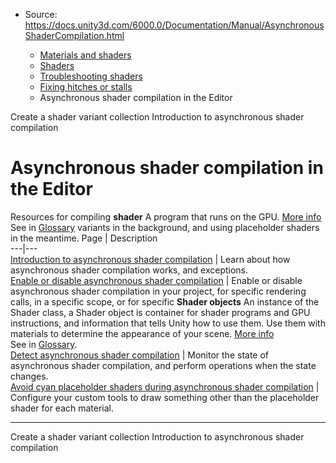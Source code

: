 * Source: https://docs.unity3d.com/6000.0/Documentation/Manual/AsynchronousShaderCompilation.html

  * [Materials and shaders](https://docs.unity3d.com/6000.0/Documentation/Manual/materials-and-shaders.html)
  * [Shaders](https://docs.unity3d.com/6000.0/Documentation/Manual/Shaders.html)
  * [Troubleshooting shaders](https://docs.unity3d.com/6000.0/Documentation/Manual/shader-troubleshooting.html)
  * [Fixing hitches or stalls](https://docs.unity3d.com/6000.0/Documentation/Manual/shader-reduce-stalling.html)
  * Asynchronous shader compilation in the Editor


[](https://docs.unity3d.com/6000.0/Documentation/Manual/shader-variant-collections.html)
Create a shader variant collection
[](https://docs.unity3d.com/6000.0/Documentation/Manual/AsynchronousShaderCompilation-introduction.html)
Introduction to asynchronous shader compilation
# Asynchronous shader compilation in the Editor
Resources for compiling **shader** A program that runs on the GPU. [More info](https://docs.unity3d.com/6000.0/Documentation/Manual/Shaders.html)  
See in [Glossary](https://docs.unity3d.com/6000.0/Documentation/Manual/Glossary.html#Shader) variants in the background, and using placeholder shaders in the meantime.
Page | Description  
---|---  
[Introduction to asynchronous shader compilation](https://docs.unity3d.com/6000.0/Documentation/Manual/AsynchronousShaderCompilation-introduction.html) | Learn about how asynchronous shader compilation works, and exceptions.  
[Enable or disable asynchronous shader compilation](https://docs.unity3d.com/6000.0/Documentation/Manual/AsynchronousShaderCompilation-enable-or-disable.html) | Enable or disable asynchronous shader compilation in your project, for specific rendering calls, in a specific scope, or for specific **Shader objects** An instance of the Shader class, a Shader object is container for shader programs and GPU instructions, and information that tells Unity how to use them. Use them with materials to determine the appearance of your scene. [More info](https://docs.unity3d.com/6000.0/Documentation/Manual/shader-objects.html)  
See in [Glossary](https://docs.unity3d.com/6000.0/Documentation/Manual/Glossary.html#Shaderobject).  
[Detect asynchronous shader compilation](https://docs.unity3d.com/6000.0/Documentation/Manual/AsynchronousShaderCompilation-detect.html) | Monitor the state of asynchronous shader compilation, and perform operations when the state changes.  
[Avoid cyan placeholder shaders during asynchronous shader compilation](https://docs.unity3d.com/6000.0/Documentation/Manual/AsynchronousShaderCompilation-avoid-cyan-placeholder-shaders.html) | Configure your custom tools to draw something other than the placeholder shader for each material.  
* * *
[](https://docs.unity3d.com/6000.0/Documentation/Manual/shader-variant-collections.html)
Create a shader variant collection
[](https://docs.unity3d.com/6000.0/Documentation/Manual/AsynchronousShaderCompilation-introduction.html)
Introduction to asynchronous shader compilation
